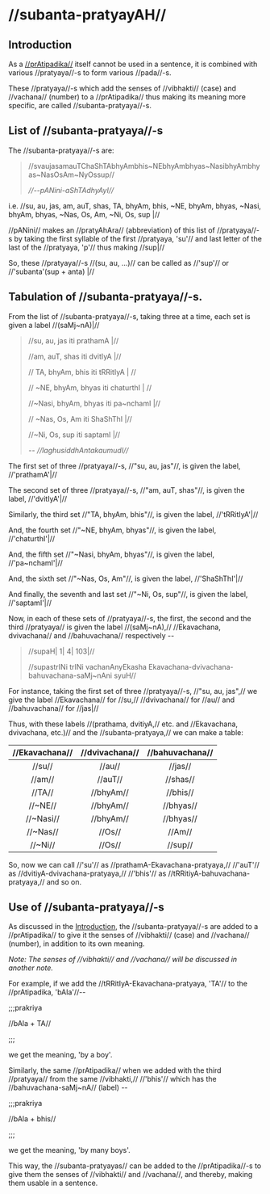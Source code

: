 # //subanta-pratyayAH//

## Introduction

As a [//prAtipadika//](#/shadlinga-prakaranam/general/praatipadika) itself cannot be used in a sentence, it is combined with various //pratyaya//-s to form various //pada//-s.

These //pratyaya//-s which add the senses of //vibhakti// (case) and //vachana// (number) to a //prAtipadika// thus making its meaning more specific, are called //subanta-pratyaya//-s.

## List of //subanta-pratyaya//-s

The //subanta-pratyaya//-s are:

> //svaujasamauTChaShTAbhyAmbhis~NEbhyAmbhyas~NasibhyAmbhyas~NasOsAm~NyOssup‌//
>
> <cite>//--pANini-aShTAdhyAyI//</cite>

i.e. //su, au, jas, am, auT, shas, TA, bhyAm, bhis, ~NE, bhyAm, bhyas, ~Nasi, bhyAm, bhyas, ~Nas, Os, Am, ~Ni, Os, sup‌ |//

//pANini// makes an //pratyAhAra// (abbreviation) of this list of //pratyaya//-s by taking the first syllable of the first //pratyaya, 'su'// and last letter of the last of the //pratyaya, 'p'// thus making //sup|//

So, these //pratyaya//-s //(su, au, ...)// can be called as //'sup'// or //'subanta'(sup + anta) |//

## Tabulation of //subanta-pratyaya//-s.

From the list of //subanta-pratyaya//-s, taking three at a time, each set is given a label //(saMj~nA)|//

> //su, au, jas iti prathamA |//
>
> //am, auT, shas iti dvitIyA |//
>
> // TA, bhyAm, bhis iti tRRitIyA | //
>
> // ~NE, bhyAm, bhyas iti chaturthI | //
>
> //~Nasi, bhyAm, bhyas iti pa~nchamI |//
>
> // ~Nas, Os, Am iti ShaShThI |//
>
> //~Ni, Os, sup‌ iti saptamI |//
>
> <cite>-- //laghusiddhAntakaumudI//</cite>

The first set of three //pratyaya//-s, //"su, au, jas"//, is given the label, //'prathamA'|//

The second set of three //pratyaya//-s, //"am, auT, shas"//, is given the label, //'dvitIyA'|//

Similarly, the third set //"TA, bhyAm, bhis"//, is given the label, //'tRRitIyA'|//

And, the fourth set //"~NE, bhyAm, bhyas"//, is given the label, //'chaturthI'|//

And, the fifth set //"~Nasi, bhyAm, bhyas"//, is given the label, //'pa~nchamI'|//

And, the sixth set //"~Nas, Os, Am"//, is given the label, //'ShaShThI'|//

And finally, the seventh and last set //"~Ni, Os, sup"//, is given the label, //'saptamI'|//

Now, in each of these sets of //pratyaya//-s, the first, the second and the third //pratyaya// is given the label //(saMj~nA),// //Ekavachana, dvivachana// and //bahuvachana// respectively --

> //supaH| 1| 4| 103|//
>
> //supastrINi trINi vachanAnyEkasha Ekavachana-dvivachana-bahuvachana-saMj~nAni syuH//

For instance, taking the first set of three //pratyaya//-s, //"su, au, jas",// we give the label //Ekavachana// for //su,// //dvivachana// for //au// and //bahuvachana// for //jas|//

Thus, with these labels //(prathama, dvitiyA,// etc. and //Ekavachana, dvivachana, etc.)// and the //subanta-pratyaya,// we can make a table:

| //Ekavachana// | //dvivachana// | //bahuvachana// |
| :------------: | :------------: | :-------------: |
|     //su//     |     //au//     |     //jas//     |
|     //am//     |     //auT//    |     //shas//    |
|     //TA//     |    //bhyAm//   |     //bhis//    |
|     //~NE//    |    //bhyAm//   |    //bhyas//    |
|    //~Nasi//   |    //bhyAm//   |    //bhyas//    |
|    //~Nas//    |     //Os//     |      //Am//     |
|     //~Ni//    |     //Os//     |     //sup//     |

So, now we can call //'su'// as //prathamA-Ekavachana-pratyaya,// //'auT'// as //dvitiyA-dvivachana-pratyaya,// //'bhis'// as //tRRitiyA-bahuvachana-pratyaya,// and so on.

## Use of //subanta-pratyaya//-s

As discussed in the [Introduction](#/others/subanta-pratyayAH/#ha-introduction), the //subanta-pratyaya//-s are added to a //prAtipadika// to give it the senses of //vibhakti// (case) and //vachana// (number), in addition to its own meaning.

_Note: The senses of //vibhakti// and //vachana// will be discussed in another note._

For example, if we add the //tRRitIyA-Ekavachana-pratyaya, 'TA'// to the //prAtipadika, 'bAla'//--

;;;prakriya

//bAla + TA//

;;;

we get the meaning, 'by a boy'.

Similarly, the same //prAtipadika// when we added with the third //pratyaya// from the same //vibhakti,// //'bhis'// which has the //bahuvachana-saMj~nA// (label) --

;;;prakriya

//bAla + bhis//

;;;

we get the meaning, 'by many boys'.

This way, the //subanta-pratyayas// can be added to the //prAtipadika//-s to give them the senses of //vibhakti// and //vachana//, and thereby, making them usable in a sentence.
